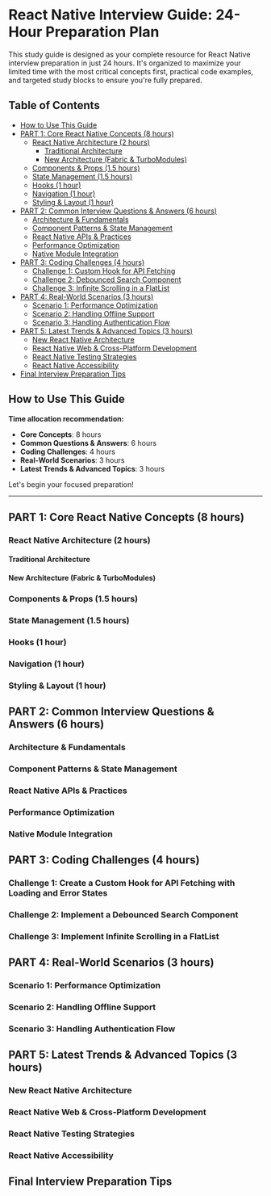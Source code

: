 # React Native Interview Guide: 24-Hour Preparation Plan

This study guide is designed as your complete resource for React Native interview preparation in just 24 hours. It's organized to maximize your limited time with the most critical concepts first, practical code examples, and targeted study blocks to ensure you're fully prepared.

## Table of Contents

- [How to Use This Guide](#how-to-use-this-guide)
- [PART 1: Core React Native Concepts (8 hours)](#part-1-core-react-native-concepts-8-hours)
  - [React Native Architecture (2 hours)](#react-native-architecture-2-hours)
    - [Traditional Architecture](#traditional-architecture)
    - [New Architecture (Fabric & TurboModules)](#new-architecture-fabric--turbomodules)
  - [Components & Props (1.5 hours)](#components--props-15-hours)
  - [State Management (1.5 hours)](#state-management-15-hours)
  - [Hooks (1 hour)](#hooks-1-hour)
  - [Navigation (1 hour)](#navigation-1-hour)
  - [Styling & Layout (1 hour)](#styling--layout-1-hour)
- [PART 2: Common Interview Questions & Answers (6 hours)](#part-2-common-interview-questions--answers-6-hours)
  - [Architecture & Fundamentals](#architecture--fundamentals)
  - [Component Patterns & State Management](#component-patterns--state-management)
  - [React Native APIs & Practices](#react-native-apis--practices)
  - [Performance Optimization](#performance-optimization)
  - [Native Module Integration](#native-module-integration)
- [PART 3: Coding Challenges (4 hours)](#part-3-coding-challenges-4-hours)
  - [Challenge 1: Custom Hook for API Fetching](#challenge-1-create-a-custom-hook-for-api-fetching-with-loading-and-error-states)
  - [Challenge 2: Debounced Search Component](#challenge-2-implement-a-debounced-search-component)
  - [Challenge 3: Infinite Scrolling in a FlatList](#challenge-3-implement-infinite-scrolling-in-a-flatlist)
- [PART 4: Real-World Scenarios (3 hours)](#part-4-real-world-scenarios-3-hours)
  - [Scenario 1: Performance Optimization](#scenario-1-performance-optimization)
  - [Scenario 2: Handling Offline Support](#scenario-2-handling-offline-support)
  - [Scenario 3: Handling Authentication Flow](#scenario-3-handling-authentication-flow)
- [PART 5: Latest Trends & Advanced Topics (3 hours)](#part-5-latest-trends--advanced-topics-3-hours)
  - [New React Native Architecture](#new-react-native-architecture)
  - [React Native Web & Cross-Platform Development](#react-native-web--cross-platform-development)
  - [React Native Testing Strategies](#react-native-testing-strategies)
  - [React Native Accessibility](#react-native-accessibility)
- [Final Interview Preparation Tips](#final-interview-preparation-tips)

## How to Use This Guide

**Time allocation recommendation:**
- **Core Concepts**: 8 hours
- **Common Questions & Answers**: 6 hours
- **Coding Challenges**: 4 hours
- **Real-World Scenarios**: 3 hours
- **Latest Trends & Advanced Topics**: 3 hours

Let's begin your focused preparation!

---

## PART 1: Core React Native Concepts (8 hours)

### React Native Architecture (2 hours)

#### Traditional Architecture

#### New Architecture (Fabric & TurboModules)

### Components & Props (1.5 hours)

### State Management (1.5 hours)

### Hooks (1 hour)

### Navigation (1 hour)

### Styling & Layout (1 hour)

## PART 2: Common Interview Questions & Answers (6 hours)

### Architecture & Fundamentals

### Component Patterns & State Management

### React Native APIs & Practices

### Performance Optimization

### Native Module Integration

## PART 3: Coding Challenges (4 hours)

### Challenge 1: Create a Custom Hook for API Fetching with Loading and Error States

### Challenge 2: Implement a Debounced Search Component

### Challenge 3: Implement Infinite Scrolling in a FlatList

## PART 4: Real-World Scenarios (3 hours)

### Scenario 1: Performance Optimization

### Scenario 2: Handling Offline Support

### Scenario 3: Handling Authentication Flow

## PART 5: Latest Trends & Advanced Topics (3 hours)

### New React Native Architecture

### React Native Web & Cross-Platform Development

### React Native Testing Strategies

### React Native Accessibility

## Final Interview Preparation Tips